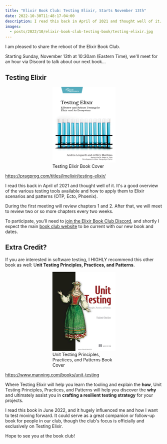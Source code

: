 ```yaml
---
title: "Elixir Book Club: Testing Elixir, Starts November 13th"
date: 2022-10-30T11:48:17-04:00
description: I read this back in April of 2021 and thought well of it. It's a good overview of the various testing tools available and how to apply them to Elixir scenarios and patterns (OTP, Ecto, Phoenix).
images:
  - posts/2022/10/elixir-book-club-testing-book/testing-elixir.jpg
---
```


I am pleased to share the reboot of the Elixir Book Club.

Starting Sunday, November 13th at 10:30am (Eastern Time), we'll meet for an hour via Discord to talk about our next book...

## Testing Elixir

<figure style="width: 40%; margin: 0 auto;">
<img src="testing-elixir.jpg" alt="Testing Elixir Book Cover" data-action="zoom" />
<figcaption>Testing Elixir Book Cover</figcaption>
</figure>

<https://pragprog.com/titles/lmelixir/testing-elixir/>

I read this back in April of 2021 and thought well of it. It's a good overview of the various testing tools available and how to apply them to Elixir scenarios and patterns (OTP, Ecto, Phoenix).

During the first meeting will review chapters 1 and 2. After that, we will meet to review two or so more chapters every two weeks.

To participate, you'll need to [join the Elixir Book Club Discord](https://discord.gg/6WJqHkY66x), and shortly I expect the main [book club website](https://elixirbookclub.com) to be current with our new book and dates.

## Extra Credit?

If you are interested in software testing, I HIGHLY recommend this other book as well: U**nit Testing Principles, Practices, and Patterns**.

<figure style="width: 40%; margin: 0 auto;">
<img src="unit-testing.jpg" alt="Unit Testing Principles, Practices, and Patterns Book Cover" data-action="zoom" />
<figcaption>Unit Testing Principles, Practices, and Patterns Book Cover</figcaption>
</figure>

<https://www.manning.com/books/unit-testing>

Where Testing Elixir will help you learn the tooling and explain the **how**, Unit Testing Principles, Practices, and Patterns will help you discover the **why** and ultimately assist you in **crafting a resilient testing strategy** for your projects.

I read this book in June 2022, and it hugely influenced me and how I want to test moving forward. It could serve as a great companion or follow-up book for people in our club, though the club's focus is officially and exclusively on Testing Elixir. 

Hope to see you at the book club!
